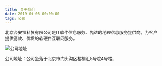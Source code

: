 ```yaml
---
title: 关于我们
date: 2019-06-05 00:00:00
tags: 公司
---
```



北京合安福科技有限公司是IT软件信息服务、先进的地理信息服务提供商，为客户提供高效、优质的软硬件互联网服务。

![公司地址](https://www.heanfu.com/images/about_map.png)

公司地址：公司坐落于北京市门头沟区梧桐汇5号院4号楼。

 

